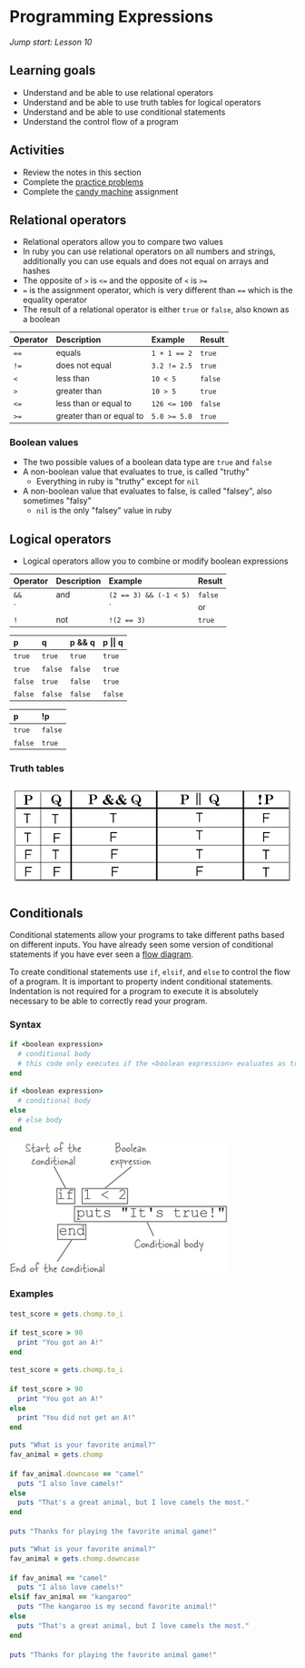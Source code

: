 # Programming Expressions
_Jump start: Lesson 10_

## Learning goals
- Understand and be able to use relational operators
- Understand and be able to use truth tables for logical operators
- Understand and be able to use conditional statements
- Understand the control flow of a program

## Activities
* Review the notes in this section
* Complete the [practice problems](./practice-problems.md)
* Complete the [candy machine](./candy-machine.md) assignment

## Relational operators
* Relational operators allow you to compare two values
* In ruby you can use relational operators on all numbers and strings, additionally you can use equals and does not equal on arrays and hashes
* The opposite of `>` is `<=` and the opposite of `<` is `>=`
* `=` is the assignment operator, which is very different than `==` which is the equality operator
* The result of a relational operator is either `true` or `false`, also known as a boolean

| __Operator__ | __Description__ | __Example__ | __Result__ |
| :--- | :--- | :--- | :--- |
| `==` | equals | `1 + 1 == 2` | `true` |
| `!=` | does not equal | `3.2 != 2.5` | `true` |
| `<` | less than | `10 < 5` | `false` |
| `>` | greater than | `10 > 5` | `true` |
| `<=` | less than or equal to | `126 <= 100` | `false` |
| `>=` | greater than or equal to | `5.0 >= 5.0` | `true` |

### Boolean values
* The two possible values of a boolean data type are `true` and `false`
* A non-boolean value that evaluates to true, is called "truthy"
  * Everything in ruby is "truthy" except for `nil` 
* A non-boolean value that evaluates to false, is called "falsey", also sometimes "falsy"
  * `nil` is the only "falsey" value in ruby

## Logical operators
* Logical operators allow you to combine or modify boolean expressions

| __Operator__ | __Description__ | __Example__ | __Result__ |
| :--- | :--- | :--- | :--- |
| `&&` | and | `(2 == 3) && (-1 < 5)` | `false` |
| `||` | or | `(2 == 3) || (-1 < 5)` | `true` |
| `!` | not | `!(2 == 3)` | `true` |

| __p__ | __q__ | __p && q__ | __p &#124;&#124; q__ |
| :--- | :--- | :--- | :--- |
| `true` | `true` | `true` | `true` |
| `true` | `false` | `false` | `true` |
| `false` | `true` | `false` | `true` |
| `false` | `false` | `false` | `false` |

| __p__ | __!p__ |
| :--- | :--- |
| `true` | `false` |
| `false` | `true` |

### Truth tables
![truth table](./images/truth-table.gif)

## Conditionals
Conditional statements allow your programs to take different paths based on different inputs. You have already seen some version of conditional statements if you have ever seen a [flow diagram](./images/flow-control.png).

To create conditional statements use `if`, `elsif`, and `else` to control the flow of a program. It is important to property indent conditional statements. Indentation is not required for a program to execute it is absolutely necessary to be able to correctly read your program.

### Syntax
```ruby
if <boolean expression>
  # conditional body
  # this code only executes if the <boolean expression> evaluates as true
end
```

```ruby
if <boolean expression>
  # conditional body
else
  # else body
end
```

![conditional](./images/conditional.jpg)

### Examples
```ruby
test_score = gets.chomp.to_i

if test_score > 90
  print "You got an A!"
end
```

```ruby
test_score = gets.chomp.to_i

if test_score > 90
  print "You got an A!"
else
  print "You did not get an A!"
end
```

```ruby
puts "What is your favorite animal?"
fav_animal = gets.chomp

if fav_animal.downcase == "camel"
  puts "I also love camels!"
else
  puts "That's a great animal, but I love camels the most."
end

puts "Thanks for playing the favorite animal game!"
```

```ruby
puts "What is your favorite animal?"
fav_animal = gets.chomp.downcase

if fav_animal == "camel"
  puts "I also love camels!"
elsif fav_animal == "kangaroo"
  puts "The kangaroo is my second favorite animal!"
else
  puts "That's a great animal, but I love camels the most."
end

puts "Thanks for playing the favorite animal game!"
```
